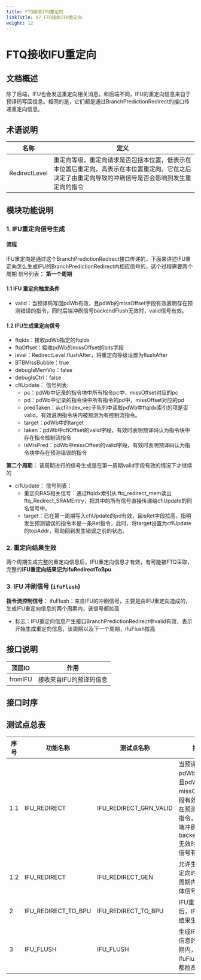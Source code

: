```yaml
---
title: FTQ接收IFU重定向
linkTitle: 07_FTQ接收IFU重定向
weight: 12
---
```



# FTQ接收IFU重定向

## 文档概述
除了后端，IFU也会发送重定向相关消息，和后端不同，IFU的重定向信息来自于预译码写回信息。相同的是，它们都是通过BranchPredictionRedirect的接口传递重定向信息。
## 术语说明 

| 名称               | 定义                                                                         |
| ---------------- | -------------------------------------------------------------------------- |
| RedirectLevel    | 重定向等级，重定向请求是否包括本位置，低表示在本位置后重定向，高表示在本位置重定向。它在之后决定了由重定向导致的冲刷信号是否会影响到发生重定向的指令 |

## 模块功能说明 
### 1. IFU重定向信号生成
#### 流程
IFU重定向是通过这个BranchPredictionRedirect接口传递的，下面来讲述IFU重定向怎么生成IFU的BranchPredictionRedirect内相应信号的，这个过程需要两个周期
信号列表：
**第一个周期**
#### 1.1 IFU 重定向触发条件
- valid：当预译码写回pdWb有效，且pdWb的missOffset字段有效表明存在预测错误的指令，同时后端冲刷信号backendFlush无效时，valid信号有效。
#### 1.2 IFU生成重定向信号
- ftqIdx：接收pdWb指定的ftqIdx
- ftqOffset：接收pdWb的missOffset的bits字段
- level：RedirectLevel.flushAfter，将重定向等级设置为flushAfter
- BTBMissBubble：true
- debugIsMemVio：false
- debugIsCtrl：false
- cfiUpdate：
	信号列表:
	- pc：pdWb中记录的指令块中所有指令pc中，missOffset对应的pc
	- pd：pdWb中记录的指令块中所有指令的pd中，missOffset对应的pd
	- predTaken：从cfiIndex_vec子队列中读取pdWb中ftqIdx索引的项是否valid，有效说明指令块内被预测为有控制流指令。
	- target：pdWb中的target
	- taken：pdWb中cfiOffset的valid字段，有效时表明预译码认为指令块中存在指令控制流指令
	- isMisPred：pdWb中missOffset的valid字段，有效时表明预译码认为指令块中存在预测错误的指令

**第二个周期：**
该周期进行的信号生成是在第一周期valid字段有效的情况下才继续的
 - cifUpdate：
	 信号列表：
	 - 重定向RAS相关信号：通过ftqIdx索引从 ftq_redirect_mem读出ftq_Redirect_SRAMEntry，把其中的所有信号直接传递给cfiUpdate的同名信号中。
	 - target：已在第一周期写入cfiUpdate的pd有效，且isRet字段拉高，指明发生预测错误的指令本是一条Ret指令，此时，将target设置为cfiUpdate的topAddr，帮助回到发生错误之前的状态。

### 2. 重定向结果生效

两个周期生成完整的重定向信息后，IFU重定向信息才有效，有可能被FTQ采取，完整的**IFU重定向结果记为ifuRedirectToBpu**

### 3. IFU 冲刷信号 (`ifuFlush`)

**指令流控制信号**：
ifuFlush：来自IFU的冲刷信号，主要是由IFU重定向造成的，生成IFU重定向信息的两个周期内，该信号都拉高
- 标志：IFU重定向信息产生接口BranchPredictionRedirect中valid有效，表示开始生成重定向信息，该周期以及下一个周期，ifuFlush拉高
## 接口说明

| 顶层IO    | 作用            |
| ------- | ------------- |
| fromIFU | 接收来自IFU的预译码信息 |

## 接口时序 

## 测试点总表 

| 序号   | 功能名称                | 测试点名称                  | 描述                                                                             |
| ---- | ------------------- | ---------------------- | ------------------------------------------------------------------------------ |
| 1\.1 | IFU_REDIRECT        | IFU_REDIRECT_GRN_VALID | 当预译码写回pdWb有效，且pdWb的missOffset字段有效表明存在预测错误的指令，同时后端冲刷信号backendFlush无效时，valid信号有效 |
| 1\.2 | IFU_REDIRECT        | IFU_REDIRECT_GEN       | 允许生成IFU重定向时，在两周期内生成具体信号                                                        |
| 2    | IFU_REDIRECT_TO_BPU | IFU_REDIRECT_TO_BPU    | IFU重定向生成后，IFU重定向结果生效                                                           |
| 3    | IFU_FLUSH           | IFU_FLUSH              | 生成IFU重定向信息的两个周期内，ifuFlush信号都拉高                                                 |

</mrs-testpoints>
